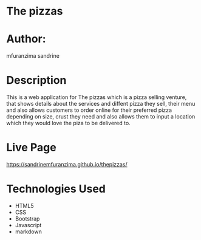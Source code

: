 # The pizzas
# Author:
mfuranzima sandrine

# Description
This is a web application for The pizzas which is a pizza selling venture, that shows details about the services and diffent pizza they sell, their menu and also allows customers to order online for their preferred pizza depending on size, crust they need and also allows them to input a location which they would love the piza to be delivered to.

# Live Page
https://sandrinemfuranzima.github.io/thepizzas/

# Technologies Used
* HTML5
* CSS
* Bootstrap
* Javascript
* markdown
  
